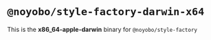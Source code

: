 # `@noyobo/style-factory-darwin-x64`

This is the **x86_64-apple-darwin** binary for `@noyobo/style-factory`
